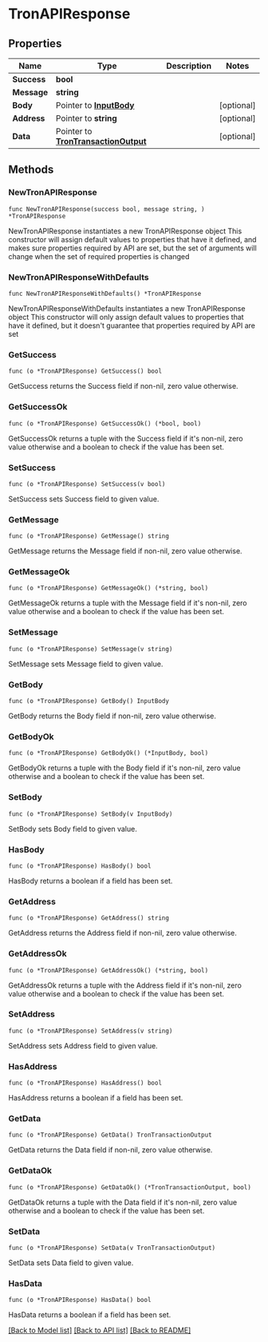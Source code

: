 # TronAPIResponse

## Properties

Name | Type | Description | Notes
------------ | ------------- | ------------- | -------------
**Success** | **bool** |  | 
**Message** | **string** |  | 
**Body** | Pointer to [**InputBody**](InputBody.md) |  | [optional] 
**Address** | Pointer to **string** |  | [optional] 
**Data** | Pointer to [**TronTransactionOutput**](TronTransactionOutput.md) |  | [optional] 

## Methods

### NewTronAPIResponse

`func NewTronAPIResponse(success bool, message string, ) *TronAPIResponse`

NewTronAPIResponse instantiates a new TronAPIResponse object
This constructor will assign default values to properties that have it defined,
and makes sure properties required by API are set, but the set of arguments
will change when the set of required properties is changed

### NewTronAPIResponseWithDefaults

`func NewTronAPIResponseWithDefaults() *TronAPIResponse`

NewTronAPIResponseWithDefaults instantiates a new TronAPIResponse object
This constructor will only assign default values to properties that have it defined,
but it doesn't guarantee that properties required by API are set

### GetSuccess

`func (o *TronAPIResponse) GetSuccess() bool`

GetSuccess returns the Success field if non-nil, zero value otherwise.

### GetSuccessOk

`func (o *TronAPIResponse) GetSuccessOk() (*bool, bool)`

GetSuccessOk returns a tuple with the Success field if it's non-nil, zero value otherwise
and a boolean to check if the value has been set.

### SetSuccess

`func (o *TronAPIResponse) SetSuccess(v bool)`

SetSuccess sets Success field to given value.


### GetMessage

`func (o *TronAPIResponse) GetMessage() string`

GetMessage returns the Message field if non-nil, zero value otherwise.

### GetMessageOk

`func (o *TronAPIResponse) GetMessageOk() (*string, bool)`

GetMessageOk returns a tuple with the Message field if it's non-nil, zero value otherwise
and a boolean to check if the value has been set.

### SetMessage

`func (o *TronAPIResponse) SetMessage(v string)`

SetMessage sets Message field to given value.


### GetBody

`func (o *TronAPIResponse) GetBody() InputBody`

GetBody returns the Body field if non-nil, zero value otherwise.

### GetBodyOk

`func (o *TronAPIResponse) GetBodyOk() (*InputBody, bool)`

GetBodyOk returns a tuple with the Body field if it's non-nil, zero value otherwise
and a boolean to check if the value has been set.

### SetBody

`func (o *TronAPIResponse) SetBody(v InputBody)`

SetBody sets Body field to given value.

### HasBody

`func (o *TronAPIResponse) HasBody() bool`

HasBody returns a boolean if a field has been set.

### GetAddress

`func (o *TronAPIResponse) GetAddress() string`

GetAddress returns the Address field if non-nil, zero value otherwise.

### GetAddressOk

`func (o *TronAPIResponse) GetAddressOk() (*string, bool)`

GetAddressOk returns a tuple with the Address field if it's non-nil, zero value otherwise
and a boolean to check if the value has been set.

### SetAddress

`func (o *TronAPIResponse) SetAddress(v string)`

SetAddress sets Address field to given value.

### HasAddress

`func (o *TronAPIResponse) HasAddress() bool`

HasAddress returns a boolean if a field has been set.

### GetData

`func (o *TronAPIResponse) GetData() TronTransactionOutput`

GetData returns the Data field if non-nil, zero value otherwise.

### GetDataOk

`func (o *TronAPIResponse) GetDataOk() (*TronTransactionOutput, bool)`

GetDataOk returns a tuple with the Data field if it's non-nil, zero value otherwise
and a boolean to check if the value has been set.

### SetData

`func (o *TronAPIResponse) SetData(v TronTransactionOutput)`

SetData sets Data field to given value.

### HasData

`func (o *TronAPIResponse) HasData() bool`

HasData returns a boolean if a field has been set.


[[Back to Model list]](../README.md#documentation-for-models) [[Back to API list]](../README.md#documentation-for-api-endpoints) [[Back to README]](../README.md)


